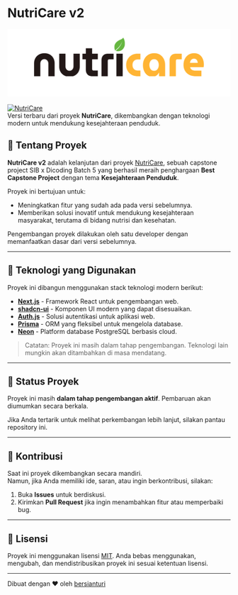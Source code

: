 # NutriCare v2

![NutriCare Logo](./logo.jpg) 

[![NutriCare](https://img.shields.io/badge/NutriCare-v2-blue.svg)](https://github.com/bersianturi/nutricare-v2)  
Versi terbaru dari proyek **NutriCare**, dikembangkan dengan teknologi modern untuk mendukung kesejahteraan penduduk.

## 🌟 Tentang Proyek

**NutriCare v2** adalah kelanjutan dari proyek [NutriCare](https://github.com/beryllwithcode/project-NutriCare), sebuah capstone project SIB x Dicoding Batch 5 yang berhasil meraih penghargaan **Best Capstone Project** dengan tema **Kesejahteraan Penduduk**.  

Proyek ini bertujuan untuk:  
- Meningkatkan fitur yang sudah ada pada versi sebelumnya.  
- Memberikan solusi inovatif untuk mendukung kesejahteraan masyarakat, terutama di bidang nutrisi dan kesehatan.

Pengembangan proyek dilakukan oleh satu developer dengan memanfaatkan dasar dari versi sebelumnya.

---

## 🚀 Teknologi yang Digunakan

Proyek ini dibangun menggunakan stack teknologi modern berikut:  
- **[Next.js](https://nextjs.org/)** - Framework React untuk pengembangan web.
- **[shadcn-ui](https://shadcn.dev/)** - Komponen UI modern yang dapat disesuaikan.
- **[Auth.js](https://authjs.dev/)** - Solusi autentikasi untuk aplikasi web.
- **[Prisma](https://www.prisma.io/)** - ORM yang fleksibel untuk mengelola database.
- **[Neon](https://neon.tech/)** - Platform database PostgreSQL berbasis cloud.

> Catatan: Proyek ini masih dalam tahap pengembangan. Teknologi lain mungkin akan ditambahkan di masa mendatang.

---

## 📌 Status Proyek

Proyek ini masih **dalam tahap pengembangan aktif**. Pembaruan akan diumumkan secara berkala.  

Jika Anda tertarik untuk melihat perkembangan lebih lanjut, silakan pantau repository ini.  

---

## 🤝 Kontribusi

Saat ini proyek dikembangkan secara mandiri.  
Namun, jika Anda memiliki ide, saran, atau ingin berkontribusi, silakan:  
1. Buka **Issues** untuk berdiskusi.  
2. Kirimkan **Pull Request** jika ingin menambahkan fitur atau memperbaiki bug.

---

## 📄 Lisensi

Proyek ini menggunakan lisensi [MIT](LICENSE). Anda bebas menggunakan, mengubah, dan mendistribusikan proyek ini sesuai ketentuan lisensi.

---

Dibuat dengan ❤️ oleh [bersianturi](https://github.com/bersianturi)
